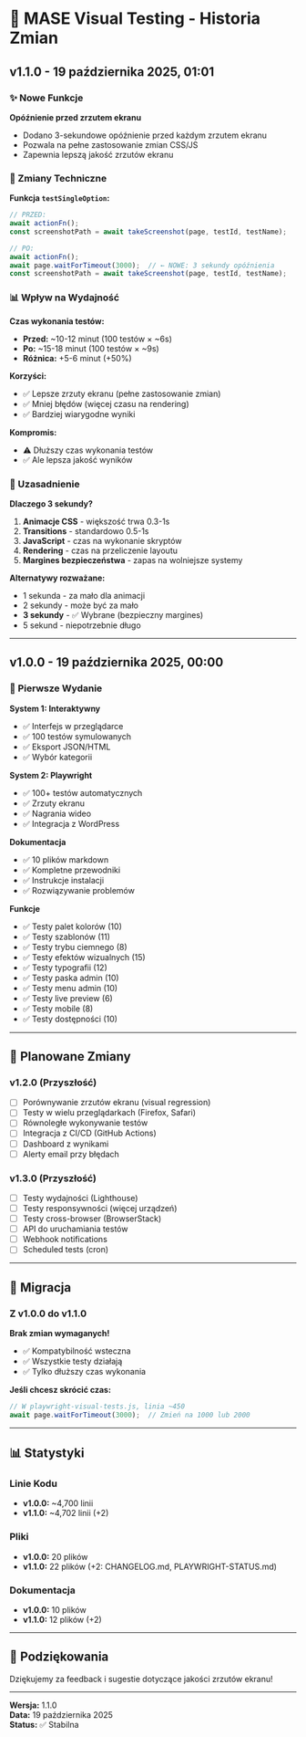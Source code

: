 # 📝 MASE Visual Testing - Historia Zmian

## v1.1.0 - 19 października 2025, 01:01

### ✨ Nowe Funkcje

**Opóźnienie przed zrzutem ekranu**
- Dodano 3-sekundowe opóźnienie przed każdym zrzutem ekranu
- Pozwala na pełne zastosowanie zmian CSS/JS
- Zapewnia lepszą jakość zrzutów ekranu

### 🔧 Zmiany Techniczne

**Funkcja `testSingleOption`:**
```javascript
// PRZED:
await actionFn();
const screenshotPath = await takeScreenshot(page, testId, testName);

// PO:
await actionFn();
await page.waitForTimeout(3000);  // ← NOWE: 3 sekundy opóźnienia
const screenshotPath = await takeScreenshot(page, testId, testName);
```

### 📊 Wpływ na Wydajność

**Czas wykonania testów:**
- **Przed:** ~10-12 minut (100 testów × ~6s)
- **Po:** ~15-18 minut (100 testów × ~9s)
- **Różnica:** +5-6 minut (+50%)

**Korzyści:**
- ✅ Lepsze zrzuty ekranu (pełne zastosowanie zmian)
- ✅ Mniej błędów (więcej czasu na rendering)
- ✅ Bardziej wiarygodne wyniki

**Kompromis:**
- ⚠️ Dłuższy czas wykonania testów
- ✅ Ale lepsza jakość wyników

### 🎯 Uzasadnienie

**Dlaczego 3 sekundy?**
1. **Animacje CSS** - większość trwa 0.3-1s
2. **Transitions** - standardowo 0.5-1s
3. **JavaScript** - czas na wykonanie skryptów
4. **Rendering** - czas na przeliczenie layoutu
5. **Margines bezpieczeństwa** - zapas na wolniejsze systemy

**Alternatywy rozważane:**
- 1 sekunda - za mało dla animacji
- 2 sekundy - może być za mało
- **3 sekundy** - ✅ Wybrane (bezpieczny margines)
- 5 sekund - niepotrzebnie długo

---

## v1.0.0 - 19 października 2025, 00:00

### 🎉 Pierwsze Wydanie

**System 1: Interaktywny**
- ✅ Interfejs w przeglądarce
- ✅ 100 testów symulowanych
- ✅ Eksport JSON/HTML
- ✅ Wybór kategorii

**System 2: Playwright**
- ✅ 100+ testów automatycznych
- ✅ Zrzuty ekranu
- ✅ Nagrania wideo
- ✅ Integracja z WordPress

**Dokumentacja**
- ✅ 10 plików markdown
- ✅ Kompletne przewodniki
- ✅ Instrukcje instalacji
- ✅ Rozwiązywanie problemów

**Funkcje**
- ✅ Testy palet kolorów (10)
- ✅ Testy szablonów (11)
- ✅ Testy trybu ciemnego (8)
- ✅ Testy efektów wizualnych (15)
- ✅ Testy typografii (12)
- ✅ Testy paska admin (10)
- ✅ Testy menu admin (10)
- ✅ Testy live preview (6)
- ✅ Testy mobile (8)
- ✅ Testy dostępności (10)

---

## 📅 Planowane Zmiany

### v1.2.0 (Przyszłość)
- [ ] Porównywanie zrzutów ekranu (visual regression)
- [ ] Testy w wielu przeglądarkach (Firefox, Safari)
- [ ] Równoległe wykonywanie testów
- [ ] Integracja z CI/CD (GitHub Actions)
- [ ] Dashboard z wynikami
- [ ] Alerty email przy błędach

### v1.3.0 (Przyszłość)
- [ ] Testy wydajności (Lighthouse)
- [ ] Testy responsywności (więcej urządzeń)
- [ ] Testy cross-browser (BrowserStack)
- [ ] API do uruchamiania testów
- [ ] Webhook notifications
- [ ] Scheduled tests (cron)

---

## 🔄 Migracja

### Z v1.0.0 do v1.1.0

**Brak zmian wymaganych!**
- ✅ Kompatybilność wsteczna
- ✅ Wszystkie testy działają
- ✅ Tylko dłuższy czas wykonania

**Jeśli chcesz skrócić czas:**
```javascript
// W playwright-visual-tests.js, linia ~450
await page.waitForTimeout(3000);  // Zmień na 1000 lub 2000
```

---

## 📊 Statystyki

### Linie Kodu
- **v1.0.0:** ~4,700 linii
- **v1.1.0:** ~4,702 linii (+2)

### Pliki
- **v1.0.0:** 20 plików
- **v1.1.0:** 22 plików (+2: CHANGELOG.md, PLAYWRIGHT-STATUS.md)

### Dokumentacja
- **v1.0.0:** 10 plików
- **v1.1.0:** 12 plików (+2)

---

## 🙏 Podziękowania

Dziękujemy za feedback i sugestie dotyczące jakości zrzutów ekranu!

---

**Wersja:** 1.1.0  
**Data:** 19 października 2025  
**Status:** ✅ Stabilna
